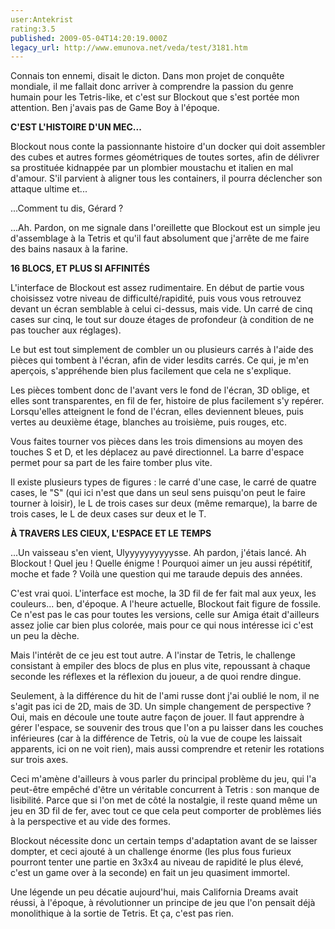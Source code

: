 ```yaml
---
user:Antekrist
rating:3.5
published: 2009-05-04T14:20:19.000Z
legacy_url: http://www.emunova.net/veda/test/3181.htm
---
```

Connais ton ennemi, disait le dicton. Dans mon projet de conquête mondiale, il me fallait donc arriver à comprendre la passion du genre humain pour les Tetris-like, et c'est sur Blockout que s'est portée mon attention. Ben j'avais pas de Game Boy à l'époque.  

  

**C'EST L'HISTOIRE D'UN MEC...**  

Blockout nous conte la passionnante histoire d'un docker qui doit assembler des cubes et autres formes géométriques de toutes sortes, afin de délivrer sa prostituée kidnappée par un plombier moustachu et italien en mal d'amour. S'il parvient à aligner tous les containers, il pourra déclencher son attaque ultime et...  

...Comment tu dis, Gérard ?  

...Ah. Pardon, on me signale dans l'oreillette que Blockout est un simple jeu d'assemblage à la Tetris et qu'il faut absolument que j'arrête de me faire des bains nasaux à la farine.  

  

**16 BLOCS, ET PLUS SI AFFINITÉS**  

L'interface de Blockout est assez rudimentaire. En début de partie vous choisissez votre niveau de difficulté/rapidité, puis vous vous retrouvez devant un écran semblable à celui ci-dessus, mais vide. Un carré de cinq cases sur cinq, le tout sur douze étages de profondeur (à condition de ne pas toucher aux réglages).  

Le but est tout simplement de combler un ou plusieurs carrés à l'aide des pièces qui tombent à l'écran, afin de vider lesdits carrés. Ce qui, je m'en aperçois, s'appréhende bien plus facilement que cela ne s'explique.  

Les pièces tombent donc de l'avant vers le fond de l'écran, 3D oblige, et elles sont transparentes, en fil de fer, histoire de plus facilement s'y repérer. Lorsqu'elles atteignent le fond de l'écran, elles deviennent bleues, puis vertes au deuxième étage, blanches au troisième, puis rouges, etc.  

Vous faites tourner vos pièces dans les trois dimensions au moyen des touches S et D, et les déplacez au pavé directionnel. La barre d'espace permet pour sa part de les faire tomber plus vite.  

Il existe plusieurs types de figures : le carré d'une case, le carré de quatre cases, le "S" (qui ici n'est que dans un seul sens puisqu'on peut le faire tourner à loisir), le L de trois cases sur deux (même remarque), la barre de trois cases, le L de deux cases sur deux et le T.  

  

**À TRAVERS LES CIEUX, L'ESPACE ET LE TEMPS**  

...Un vaisseau s'en vient, Ulyyyyyyyyyysse. Ah pardon, j'étais lancé. Ah Blockout ! Quel jeu ! Quelle énigme ! Pourquoi aimer un jeu aussi répétitif, moche et fade ? Voilà une question qui me taraude depuis des années.  

C'est vrai quoi. L'interface est moche, la 3D fil de fer fait mal aux yeux, les couleurs... ben, d'époque. A l'heure actuelle, Blockout fait figure de fossile. Ce n'est pas le cas pour toutes les versions, celle sur Amiga était d'ailleurs assez jolie car bien plus colorée, mais pour ce qui nous intéresse ici c'est un peu la dèche.  

Mais l'intérêt de ce jeu est tout autre. A l'instar de Tetris, le challenge consistant à empiler des blocs de plus en plus vite, repoussant à chaque seconde les réflexes et la réflexion du joueur, a de quoi rendre dingue.  

Seulement, à la différence du hit de l'ami russe dont j'ai oublié le nom, il ne s'agit pas ici de 2D, mais de 3D. Un simple changement de perspective ? Oui, mais en découle une toute autre façon de jouer. Il faut apprendre à gérer l'espace, se souvenir des trous que l'on a pu laisser dans les couches inférieures (car à la différence de Tetris, où la vue de coupe les laissait apparents, ici on ne voit rien), mais aussi comprendre et retenir les rotations sur trois axes.  

Ceci m'amène d'ailleurs à vous parler du principal problème du jeu, qui l'a peut-être empêché d'être un véritable concurrent à Tetris : son manque de lisibilité. Parce que si l'on met de côté la nostalgie, il reste quand même un jeu en 3D fil de fer, avec tout ce que cela peut comporter de problèmes liés à la perspective et au vide des formes.  

Blockout nécessite donc un certain temps d'adaptation avant de se laisser dompter, et ceci ajouté à un challenge énorme (les plus fous furieux pourront tenter une partie en 3x3x4 au niveau de rapidité le plus élevé, c'est un game over à la seconde) en fait un jeu quasiment immortel.  

Une légende un peu décatie aujourd'hui, mais California Dreams avait réussi, à l'époque, à révolutionner un principe de jeu que l'on pensait déjà monolithique à la sortie de Tetris. Et ça, c'est pas rien.